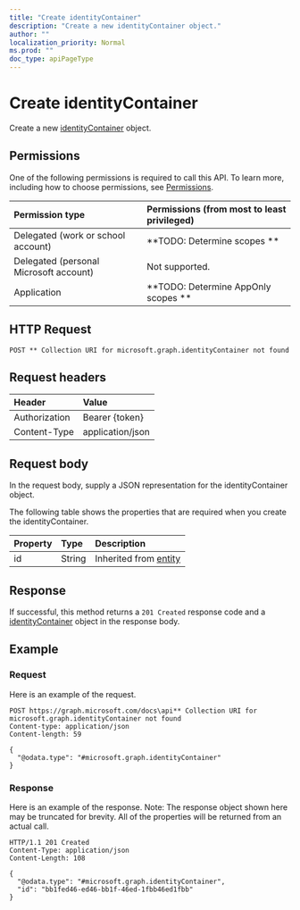 ```yaml
---
title: "Create identityContainer"
description: "Create a new identityContainer object."
author: ""
localization_priority: Normal
ms.prod: ""
doc_type: apiPageType
---
```


# Create identityContainer

Create a new [identityContainer](../resources/identitycontainer.md) object.

## Permissions
One of the following permissions is required to call this API. To learn more, including how to choose permissions, see [Permissions](/concepts/permissions-reference.md).

|Permission type|Permissions (from most to least privileged)|
|:---|:---|
|Delegated (work or school account)|**TODO: Determine scopes **|
|Delegated (personal Microsoft account)|Not supported.|
|Application|**TODO: Determine AppOnly scopes **|

## HTTP Request
<!-- {
  "blockType": "ignored"
}
-->
``` http
POST ** Collection URI for microsoft.graph.identityContainer not found
```

## Request headers
|Header|Value|
|:---|:---|
|Authorization|Bearer {token}|
|Content-Type|application/json|

## Request body
In the request body, supply a JSON representation for the identityContainer object.

The following table shows the properties that are required when you create the identityContainer.

|Property|Type|Description|
|:---|:---|:---|
|id|String| Inherited from [entity](../resources/entity.md)|



## Response
If successful, this method returns a `201 Created` response code and a [identityContainer](../resources/identitycontainer.md) object in the response body.

## Example

### Request
Here is an example of the request.
<!-- {
  "blockType": "request",
  "name": "create_identitycontainer_from_"
}
-->
``` http
POST https://graph.microsoft.com/docs\api** Collection URI for microsoft.graph.identityContainer not found
Content-type: application/json
Content-length: 59

{
  "@odata.type": "#microsoft.graph.identityContainer"
}
```

### Response
Here is an example of the response. Note: The response object shown here may be truncated for brevity. All of the properties will be returned from an actual call.
<!-- {
  "blockType": "response",
  "truncated": true,
  "@odata.type": "microsoft.graph.identitycontainer"
}
-->
``` http
HTTP/1.1 201 Created
Content-Type: application/json
Content-Length: 108

{
  "@odata.type": "#microsoft.graph.identityContainer",
  "id": "bb1fed46-ed46-bb1f-46ed-1fbb46ed1fbb"
}
```

